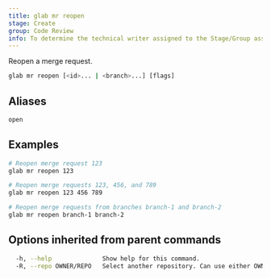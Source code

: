```yaml
---
title: glab mr reopen
stage: Create
group: Code Review
info: To determine the technical writer assigned to the Stage/Group associated with this page, see https://about.gitlab.com/handbook/product/ux/technical-writing/#assignments
---
```


<!--
This documentation is auto generated by a script.
Please do not edit this file directly. Run `make gen-docs` instead.
-->

Reopen a merge request.

```bash title="terminal"
glab mr reopen [<id>... | <branch>...] [flags]
```

## Aliases

```bash title="terminal"
open
```

## Examples

```bash title="terminal"
# Reopen merge request 123
glab mr reopen 123

# Reopen merge requests 123, 456, and 789
glab mr reopen 123 456 789

# Reopen merge requests from branches branch-1 and branch-2
glab mr reopen branch-1 branch-2
```

## Options inherited from parent commands

```bash title="terminal"
  -h, --help              Show help for this command.
  -R, --repo OWNER/REPO   Select another repository. Can use either OWNER/REPO or `GROUP/NAMESPACE/REPO` format. Also accepts full URL or Git URL.
```
